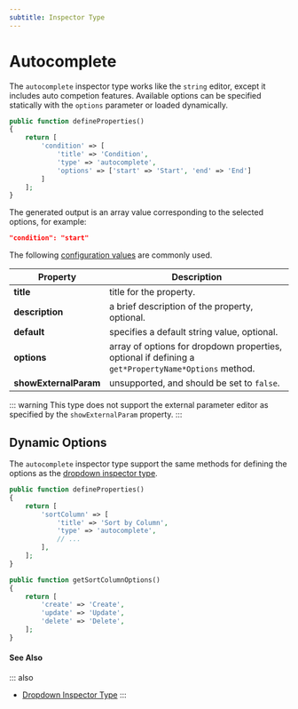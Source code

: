 ```yaml
---
subtitle: Inspector Type
---
```

# Autocomplete

The `autocomplete` inspector type works like the `string` editor, except it includes auto competion features. Available options can be specified statically with the `options` parameter or loaded dynamically.

```php
public function defineProperties()
{
    return [
        'condition' => [
            'title' => 'Condition',
            'type' => 'autocomplete',
            'options' => ['start' => 'Start', 'end' => 'End']
        ]
    ];
}
```

The generated output is an array value corresponding to the selected options, for example:

```json
"condition": "start"
```

The following [configuration values](../inspector-types.md) are commonly used.

Property | Description
------------- | -------------
**title** | title for the property.
**description** | a brief description of the property, optional.
**default** | specifies a default string value, optional.
**options** | array of options for dropdown properties, optional if defining a `get*PropertyName*Options` method.
**showExternalParam** | unsupported, and should be set to `false`.

::: warning
This type does not support the external parameter editor as specified by the `showExternalParam` property.
:::

## Dynamic Options

The `autocomplete` inspector type support the same methods for defining the options as the [dropdown inspector type](./type-dropdown.md).

```php
public function defineProperties()
{
    return [
        'sortColumn' => [
            'title' => 'Sort by Column',
            'type' => 'autocomplete',
            // ...
        ],
    ];
}

public function getSortColumnOptions()
{
    return [
        'create' => 'Create',
        'update' => 'Update',
        'delete' => 'Delete',
    ];
}
```

#### See Also

::: also
* [Dropdown Inspector Type](./type-dropdown.md)
:::
